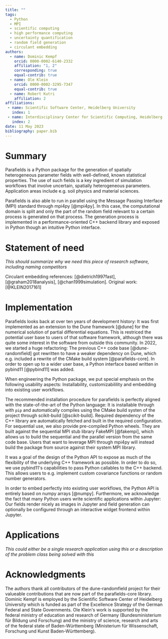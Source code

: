 ```yaml
---
title: ""
tags:
  - Python
  - MPI
  - scientific computing
  - high performance computing
  - uncertainty quantification
  - random field generation
  - circulant embedding
authors:
  - name: Dominic Kempf
    orcid: 0000-0002-6140-2332
    affiliation: "1, 2"
    corresponding: true
    equal-contrib: true
  - name: Ole Klein
    orcid: 0000-0002-3295-7347
    equal-contrib: true
  - name: Robert Kutri
    affiliation: 2
affiliations:
 - name: Scientific Software Center, Heidelberg University
   index: 1
 - name: Interdisciplinary Center for Scientific Computing, Heidelberg University
   index: 2
date: 11 May 2023
bibliography: paper.bib
---
```


# Summary

Parafields is a Python package for the generation of spatially heterogeneous parameter fields
with well-defined, known statistical properties. The use of such fields is a key ingredient of simulation
workflows that involve uncertain, spatially heterogeneous parameters. Application areas include
e.g. soil physics and material sciences.

Parafields is also able to run in parallel using the Message Passing Interface (MPI) standard through mpi4py [@mpi4py].
In this case, the computational domain is split and only the part of the random field relevant
to a certain process is generated on that process. The generation process is implemented in a performance-oriented
C++ backend library and exposed in Python though an intuitive Python interface.

# Statement of need

*This should summarize why we need this piece of research software, including naming competitors*

Circulant embedding references: [@dietrich1997fast], [@graham2018analysis], [@chan1999simulation].
Original work: [@KLEIN2017161]

# Implementation

Parafields looks back at over ten years of development history: It was first implemented as an extension to the
Dune framework [@dune] for the numerical solution of partial differential equations. This is restriced the potential
user base to users of that software framework, although there was quite some interest in the software from outside this community.
In 2022, we started a huge refactoring: The previous C++ code base [@dune-randomfield] got rewritten to have a weaker dependency on Dune, which
e.g. included a rewrite of the CMake build system [@parafields-core]. In order to open up to a wider user base, a Python interface based written in pybind11 [@pybind11] was added.

When engineering the Python package, we put special emphasis on the following usability aspects: Installability, customizabilility and embedding into existing user workflows.

The recommended installation procedure for parafields is perfectly aligned with the state-of-the-art of the Python language: It is installable through with `pip` and automatically compiles using the CMake build systen of the project through scikit-build [@scikit-build]. Required dependency of the C++ library are automatically fetched and built in the required configuration. For sequential use, we also provide
pre-compiled Python wheels. They are built against the sequential MPI stub library FakeMPI [@fakempi], which allows us to build the sequential and the parallel version from the same code base. Users that want to leverage MPI through mpi4py will instead build the package from source against their system MPI library.

It was a goal of the design of the Python API to expose as much of the flexibility of the underlying C++ framework as possible.
In order to do so, we use pybind11's capabilities to pass Python callables to the C++ backend.
This allows users to e.g. implement custom covariance functions or random number generators.

In order to embed perfectly into existing user workflows, the Python API is entirely based on numpy arrays [@numpy].
Furthermore, we acknowledge the fact that many Python users write scientific applications within Jupyter: Our fields render nicely as images in Jupyter and field generation can optionally be configured
through an interactive widget frontend within Jupyter.

# Applications

*This could either be a single research application using this or a description of the problem class being solved with this*

# Acknowledgments

The authors thank all contributors of the dune-randomfield project for their valueable contributions that are now part of the parafields-core library.
Dominic Kempf is employed by the Scientific Software Center of Heidelberg University which is funded as part of the Excellence Strategy of the German Federal and State Governments.
Ole Klein's work is supported by the federal ministry of education and research
of Germany (Bundesministerium für Bildung und Forschung) and the ministry of science, research
and arts of the federal state of Baden-Württemberg (Ministerium für Wissenschaft, Forschung und Kunst Baden-Württemberg).
